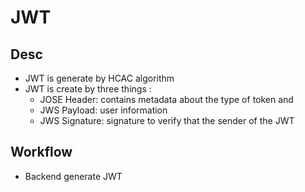 # JWT 

## Desc
- JWT is generate by HCAC algorithm
- JWT is create by three things : 
  - JOSE Header: contains metadata about the type of token and  
  - JWS Payload: user information
  - JWS Signature: signature to verify that the sender of the JWT 


## Workflow 
- Backend generate JWT 

